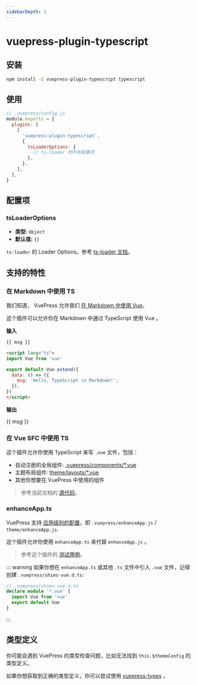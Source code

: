 ```yaml
---
sidebarDepth: 3
---
```


# vuepress-plugin-typescript <GitHubLink repo="vuepress/vuepress-community"/>

## 安装

```sh
npm install -D vuepress-plugin-typescript typescript
```

## 使用

```js
// .vuepress/config.js
module.exports = {
  plugins: [
    [
      'vuepress-plugin-typescript',
      {
        tsLoaderOptions: {
          // ts-loader 的所有配置项
        },
      },
    ],
  ],
}
```

## 配置项

### tsLoaderOptions

- **类型:** `Object`
- **默认值:** `{}`

`ts-loader` 的 Loader Options。参考 [ts-loader 文档](https://github.com/TypeStrong/ts-loader#loader-options)。

## 支持的特性

### 在 Markdown 中使用 TS

我们知道， VuePress 允许我们 [在 Markdown 中使用 Vue](https://vuepress.vuejs.org/zh/guide/using-vue.html)。

这个插件可以允许你在 Markdown 中通过 TypeScript 使用 Vue 。

**输入**

```md
{{ msg }}

<script lang="ts">
import Vue from 'vue'

export default Vue.extend({
  data: () => ({
    msg: 'Hello, TypeScript in Markdown!',
  }),
})
</script>
```

**输出**

{{ msg }}

<script lang="ts">
import Vue from 'vue'

export default Vue.extend({
  data: () => ({
    msg: 'Hello, TypeScript in Markdown!',
  }),
})
</script>

### 在 Vue SFC 中使用 TS

这个插件允许你使用 TypeScript 来写 `.vue` 文件，包括：

- 自动注册的全局组件: [.vuepress/components/\*.vue](https://vuepress.vuejs.org/zh/guide/directory-structure.html)
- 主题布局组件: [theme/layouts/\*.vue](https://vuepress.vuejs.org/theme/writing-a-theme.html#layout-component)
- 其他你想要在 VuePress 中使用的组件

> 参考当前文档的 [源代码](https://github.com/vuepress/vuepress-community/tree/master/packages/docs/src/.vuepress/components)。

### enhanceApp.ts

VuePress 支持 [应用级别的配置](https://vuepress.vuejs.org/zh/guide/basic-config.html#app-level-enhancements)，即 `.vuepress/enhanceApp.js` / `theme/enhanceApp.js`.

这个插件允许你使用 `enhanceApp.ts` 来代替 `enhanceApp.js` 。

> 参考这个插件的 [测试用例](https://github.com/vuepress/vuepress-community/blob/master/packages/vuepress-plugin-typescript/test/e2e/docs/.vuepress/theme/enhanceApp.ts)。

::: warning
如果你想在 `enhanceApp.ts` 或其他 `.ts` 文件中引入 `.vue` 文件，记得创建 `.vuepress/shims-vue.d.ts`:

```ts
// .vuepress/shims-vue.d.ts
declare module '*.vue' {
  import Vue from 'vue'
  export default Vue
}
```

:::

## 类型定义

你可能会遇到 VuePress 的类型检查问题，比如无法找到 `this.$themeConfig` 的类型定义。

如果你想获取到正确的类型定义，你可以尝试使用 [vuepress-types](../tools/types.md) 。
